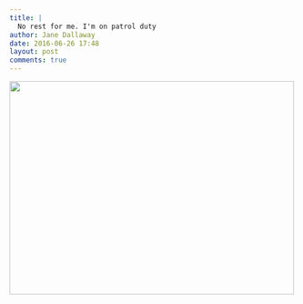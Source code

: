 ```yaml
---
title: |
  No rest for me. I'm on patrol duty
author: Jane Dallaway
date: 2016-06-26 17:48
layout: post
comments: true
---
```


<div><a href="http://static.skitters.dallaway.com/tp_IMG_9792.JPG"><img src="http://static.skitters.dallaway.com/tp_thumb_IMG_9792.JPG" width="500" height="375"/></a></div>



  

      
